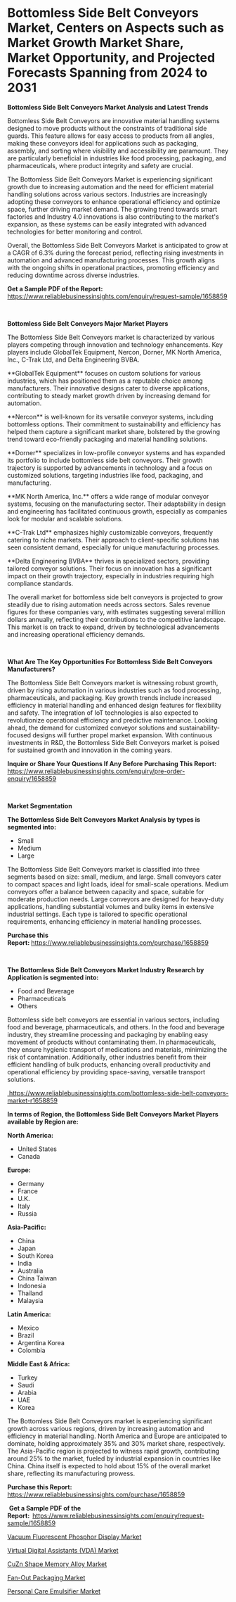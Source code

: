 <p><h1>Bottomless Side Belt Conveyors Market, Centers on Aspects such as Market Growth Market Share, Market Opportunity, and Projected Forecasts Spanning from 2024 to 2031</h1></p><p><strong>Bottomless Side Belt Conveyors Market Analysis and Latest Trends</strong></p>
<p><p>Bottomless Side Belt Conveyors are innovative material handling systems designed to move products without the constraints of traditional side guards. This feature allows for easy access to products from all angles, making these conveyors ideal for applications such as packaging, assembly, and sorting where visibility and accessibility are paramount. They are particularly beneficial in industries like food processing, packaging, and pharmaceuticals, where product integrity and safety are crucial.</p><p>The Bottomless Side Belt Conveyors Market is experiencing significant growth due to increasing automation and the need for efficient material handling solutions across various sectors. Industries are increasingly adopting these conveyors to enhance operational efficiency and optimize space, further driving market demand. The growing trend towards smart factories and Industry 4.0 innovations is also contributing to the market's expansion, as these systems can be easily integrated with advanced technologies for better monitoring and control.</p><p>Overall, the Bottomless Side Belt Conveyors Market is anticipated to grow at a CAGR of 6.3% during the forecast period, reflecting rising investments in automation and advanced manufacturing processes. This growth aligns with the ongoing shifts in operational practices, promoting efficiency and reducing downtime across diverse industries.</p></p>
<p><strong>Get a Sample PDF of the Report:&nbsp;</strong> <a href="https://www.reliablebusinessinsights.com/enquiry/request-sample/1658859?utm_campaign=1620&utm_medium=2&utm_source=Github&utm_content=ia&utm_term=12102024&utm_id=bottomless-side-belt-conveyors">https://www.reliablebusinessinsights.com/enquiry/request-sample/1658859</a></p>
<p>&nbsp;</p>
<p><strong>Bottomless Side Belt Conveyors Major Market Players</strong></p>
<p><p>The Bottomless Side Belt Conveyors market is characterized by various players competing through innovation and technology enhancements. Key players include GlobalTek Equipment, Nercon, Dorner, MK North America, Inc., C-Trak Ltd, and Delta Engineering BVBA.</p><p>**GlobalTek Equipment** focuses on custom solutions for various industries, which has positioned them as a reputable choice among manufacturers. Their innovative designs cater to diverse applications, contributing to steady market growth driven by increasing demand for automation.</p><p>**Nercon** is well-known for its versatile conveyor systems, including bottomless options. Their commitment to sustainability and efficiency has helped them capture a significant market share, bolstered by the growing trend toward eco-friendly packaging and material handling solutions.</p><p>**Dorner** specializes in low-profile conveyor systems and has expanded its portfolio to include bottomless side belt conveyors. Their growth trajectory is supported by advancements in technology and a focus on customized solutions, targeting industries like food, packaging, and manufacturing.</p><p>**MK North America, Inc.** offers a wide range of modular conveyor systems, focusing on the manufacturing sector. Their adaptability in design and engineering has facilitated continuous growth, especially as companies look for modular and scalable solutions.</p><p>**C-Trak Ltd** emphasizes highly customizable conveyors, frequently catering to niche markets. Their approach to client-specific solutions has seen consistent demand, especially for unique manufacturing processes.</p><p>**Delta Engineering BVBA** thrives in specialized sectors, providing tailored conveyor solutions. Their focus on innovation has a significant impact on their growth trajectory, especially in industries requiring high compliance standards.</p><p>The overall market for bottomless side belt conveyors is projected to grow steadily due to rising automation needs across sectors. Sales revenue figures for these companies vary, with estimates suggesting several million dollars annually, reflecting their contributions to the competitive landscape. This market is on track to expand, driven by technological advancements and increasing operational efficiency demands.</p></p>
<p>&nbsp;</p>
<p><strong>What Are The Key Opportunities For Bottomless Side Belt Conveyors Manufacturers?</strong></p>
<p><p>The Bottomless Side Belt Conveyors market is witnessing robust growth, driven by rising automation in various industries such as food processing, pharmaceuticals, and packaging. Key growth trends include increased efficiency in material handling and enhanced design features for flexibility and safety. The integration of IoT technologies is also expected to revolutionize operational efficiency and predictive maintenance. Looking ahead, the demand for customized conveyor solutions and sustainability-focused designs will further propel market expansion. With continuous investments in R&D, the Bottomless Side Belt Conveyors market is poised for sustained growth and innovation in the coming years.</p></p>
<p><strong>Inquire or Share Your Questions If Any Before Purchasing This Report:</strong> <a href="https://www.reliablebusinessinsights.com/enquiry/pre-order-enquiry/1658859?utm_campaign=1620&utm_medium=2&utm_source=Github&utm_content=ia&utm_term=12102024&utm_id=bottomless-side-belt-conveyors">https://www.reliablebusinessinsights.com/enquiry/pre-order-enquiry/1658859</a></p>
<p>&nbsp;</p>
<p><strong>Market Segmentation</strong></p>
<p><strong>The Bottomless Side Belt Conveyors Market Analysis by types is segmented into:</strong></p>
<p><ul><li>Small</li><li>Medium</li><li>Large</li></ul></p>
<p><p>The Bottomless Side Belt Conveyors market is classified into three segments based on size: small, medium, and large. Small conveyors cater to compact spaces and light loads, ideal for small-scale operations. Medium conveyors offer a balance between capacity and space, suitable for moderate production needs. Large conveyors are designed for heavy-duty applications, handling substantial volumes and bulky items in extensive industrial settings. Each type is tailored to specific operational requirements, enhancing efficiency in material handling processes.</p></p>
<p><strong>Purchase this Report:&nbsp;</strong><a href="https://www.reliablebusinessinsights.com/purchase/1658859?utm_campaign=1620&utm_medium=2&utm_source=Github&utm_content=ia&utm_term=12102024&utm_id=bottomless-side-belt-conveyors">https://www.reliablebusinessinsights.com/purchase/1658859</a></p>
<p>&nbsp;</p>
<p><strong>The Bottomless Side Belt Conveyors Market Industry Research by Application is segmented into:</strong></p>
<p><ul><li>Food and Beverage</li><li>Pharmaceuticals</li><li>Others</li></ul></p>
<p><p>Bottomless side belt conveyors are essential in various sectors, including food and beverage, pharmaceuticals, and others. In the food and beverage industry, they streamline processing and packaging by enabling easy movement of products without contaminating them. In pharmaceuticals, they ensure hygienic transport of medications and materials, minimizing the risk of contamination. Additionally, other industries benefit from their efficient handling of bulk products, enhancing overall productivity and operational efficiency by providing space-saving, versatile transport solutions.</p></p>
<p><a href="https://www.reliablebusinessinsights.com/bottomless-side-belt-conveyors-market-r1658859?utm_campaign=1620&utm_medium=2&utm_source=Github&utm_content=ia&utm_term=12102024&utm_id=bottomless-side-belt-conveyors">&nbsp;https://www.reliablebusinessinsights.com/bottomless-side-belt-conveyors-market-r1658859</a></p>
<p><strong>In terms of Region, the Bottomless Side Belt Conveyors Market Players available by Region are:</strong></p>
<p>
    <p> <strong> North America: </strong>
        <ul>
            <li>United States</li>
            <li>Canada</li>
        </ul>
        </p> 
    <p> <strong> Europe: </strong>
        <ul>
            <li>Germany</li>
            <li>France</li>
            <li>U.K.</li>
            <li>Italy</li>
            <li>Russia</li>
        </ul>
        </p> 
    <p> <strong> Asia-Pacific: </strong>
        <ul>
            <li>China</li>
            <li>Japan</li>
            <li>South Korea</li>
            <li>India</li>
            <li>Australia</li>
            <li>China Taiwan</li>
            <li>Indonesia</li>
            <li>Thailand</li>
            <li>Malaysia</li>
        </ul>
        </p> 
    <p> <strong> Latin America: </strong>
        <ul>
            <li>Mexico</li>
            <li>Brazil</li>
            <li>Argentina Korea</li>
            <li>Colombia</li>
        </ul>
        </p> 
    <p> <strong> Middle East & Africa: </strong>
        <ul>
            <li>Turkey</li>
            <li>Saudi</li>
            <li>Arabia</li>
            <li>UAE</li>
            <li>Korea</li>
        </ul>
    </p>
    </p>
<p><p>The Bottomless Side Belt Conveyors market is experiencing significant growth across various regions, driven by increasing automation and efficiency in material handling. North America and Europe are anticipated to dominate, holding approximately 35% and 30% market share, respectively. The Asia-Pacific region is projected to witness rapid growth, contributing around 25% to the market, fueled by industrial expansion in countries like China. China itself is expected to hold about 15% of the overall market share, reflecting its manufacturing prowess.</p></p>
<p><strong>Purchase this Report: </strong><a href="https://www.reliablebusinessinsights.com/purchase/1658859?utm_campaign=1620&utm_medium=2&utm_source=Github&utm_content=ia&utm_term=12102024&utm_id=bottomless-side-belt-conveyors">https://www.reliablebusinessinsights.com/purchase/1658859</a></p>
<p>&nbsp;<strong>Get a Sample PDF of the Report:&nbsp;&nbsp;</strong><a href="https://www.reliablebusinessinsights.com/enquiry/request-sample/1658859?utm_campaign=1620&utm_medium=2&utm_source=Github&utm_content=ia&utm_term=12102024&utm_id=bottomless-side-belt-conveyors">https://www.reliablebusinessinsights.com/enquiry/request-sample/1658859</a></p>
<p><strong></strong></p>
<p><p><a href="https://www.linkedin.com/pulse/vacuum-fluorescent-phosphor-display-market-navigating-iibac?utm_campaign=1620&utm_medium=2&utm_source=Github&utm_content=ia&utm_term=12102024&utm_id=bottomless-side-belt-conveyors">Vacuum Fluorescent Phosphor Display Market</a></p><p><a href="https://github.com/JakirUddin511/Market-Research-Report-List-1/blob/main/virtual-digital-assistants-vda-market.md?utm_campaign=1620&utm_medium=2&utm_source=Github&utm_content=ia&utm_term=12102024&utm_id=bottomless-side-belt-conveyors">Virtual Digital Assistants (VDA) Market</a></p><p><a href="https://www.linkedin.com/pulse/market-insights-global-cuzn-shape-memory-alloy-forecast-innovation-sx4sc?utm_campaign=1620&utm_medium=2&utm_source=Github&utm_content=ia&utm_term=12102024&utm_id=bottomless-side-belt-conveyors">CuZn Shape Memory Alloy Market</a></p><p><a href="https://github.com/AbbasMahmud554/Market-Research-Report-List-1/blob/main/fan-out-packaging-market.md?utm_campaign=1620&utm_medium=2&utm_source=Github&utm_content=ia&utm_term=12102024&utm_id=bottomless-side-belt-conveyors">Fan-Out Packaging Market</a></p><p><a href="https://www.linkedin.com/pulse/strategic-market-insights-navigating-global-personal-care-y5imc?utm_campaign=1620&utm_medium=2&utm_source=Github&utm_content=ia&utm_term=12102024&utm_id=bottomless-side-belt-conveyors">Personal Care Emulsifier Market</a></p></p>